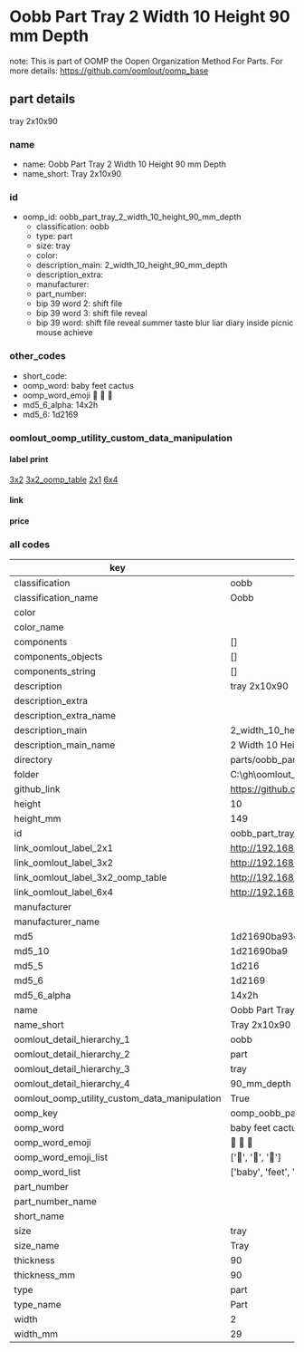 # Oobb Part Tray 2 Width 10 Height 90 mm Depth  

note: This is part of OOMP the Oopen Organization Method For Parts. For more details: https://github.com/oomlout/oomp_base

##  part details
  



tray 2x10x90



### name
* name: Oobb Part Tray 2 Width 10 Height 90 mm Depth
* name_short: Tray 2x10x90 
### id
* oomp_id: oobb_part_tray_2_width_10_height_90_mm_depth
  * classification: oobb
  * type: part
  * size: tray
  * color: 
  * description_main: 2_width_10_height_90_mm_depth
  * description_extra: 
  * manufacturer: 
  * part_number: 
  * bip 39 word 2: shift file
  * bip 39 word 3: shift file reveal
  * bip 39 word: shift file reveal summer taste blur liar diary inside picnic mouse achieve

### other_codes
* short_code: 
* oomp_word: baby feet cactus
* oomp_word_emoji :baby: :feet: :cactus:
* md5_6_alpha: 14x2h
* md5_6: 1d2169






### oomlout_oomp_utility_custom_data_manipulation
#### label print
[3x2](http://192.168.1.245:1112/?label=oomp%2014x2h)
[3x2_oomp_table](http://192.168.1.108:1112/?label=oomp%2014x2h)
[2x1](http://192.168.1.242:1112/?label=oomp%2014x2h)
[6x4](http://192.168.1.55:1112/?label=oomp%2014x2h)    

#### link

                              

#### price







### all codes 
| key | value |  
| --- | --- |  
| classification | oobb |  
| classification_name | Oobb |  
| color |  |  
| color_name |  |  
| components | [] |  
| components_objects | [] |  
| components_string | [] |  
| description | tray 2x10x90 |  
| description_extra |  |  
| description_extra_name |  |  
| description_main | 2_width_10_height_90_mm_depth |  
| description_main_name | 2 Width 10 Height 90 mm Depth |  
| directory | parts/oobb_part_tray_2_width_10_height_90_mm_depth |  
| folder | C:\gh\oomlout_oobb_version_4_generated_parts\things\oobb_part_tray_2_width_10_height_90_mm_depth |  
| github_link | https://github.com/oomlout/oomlout_oomp_part_src/tree/main/parts/oobb_part_tray_2_width_10_height_90_mm_depth |  
| height | 10 |  
| height_mm | 149 |  
| id | oobb_part_tray_2_width_10_height_90_mm_depth |  
| link_oomlout_label_2x1 | http://192.168.1.242:1112/?label=oomp%2014x2h |  
| link_oomlout_label_3x2 | http://192.168.1.245:1112/?label=oomp%2014x2h |  
| link_oomlout_label_3x2_oomp_table | http://192.168.1.108:1112/?label=oomp%2014x2h |  
| link_oomlout_label_6x4 | http://192.168.1.55:1112/?label=oomp%2014x2h |  
| manufacturer |  |  
| manufacturer_name |  |  
| md5 | 1d21690ba93d501861ef1d9370d58e2e |  
| md5_10 | 1d21690ba9 |  
| md5_5 | 1d216 |  
| md5_6 | 1d2169 |  
| md5_6_alpha | 14x2h |  
| name | Oobb Part Tray 2 Width 10 Height 90 mm Depth |  
| name_short | Tray 2x10x90  |  
| oomlout_detail_hierarchy_1 | oobb |  
| oomlout_detail_hierarchy_2 | part |  
| oomlout_detail_hierarchy_3 | tray |  
| oomlout_detail_hierarchy_4 | 90_mm_depth |  
| oomlout_oomp_utility_custom_data_manipulation | True |  
| oomp_key | oomp_oobb_part_tray_2_width_10_height_90_mm_depth |  
| oomp_word | baby feet cactus |  
| oomp_word_emoji | :baby: :feet: :cactus: |  
| oomp_word_emoji_list | [':baby:', ':feet:', ':cactus:'] |  
| oomp_word_list | ['baby', 'feet', 'cactus'] |  
| part_number |  |  
| part_number_name |  |  
| short_name |  |  
| size | tray |  
| size_name | Tray |  
| thickness | 90 |  
| thickness_mm | 90 |  
| type | part |  
| type_name | Part |  
| width | 2 |  
| width_mm | 29 |  
